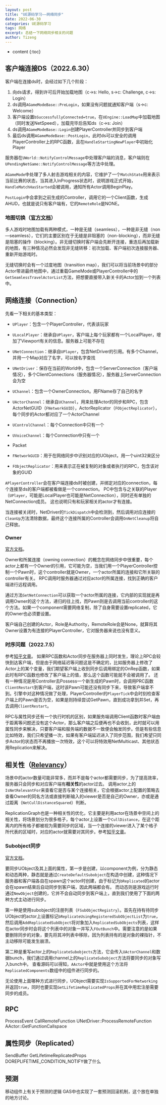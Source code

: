 ```yaml
---
layout: post
title: "UE源码学习——网络同步"
date: 2022-06-30
categories: UE源码学习
tags: 网络
excerpt: 总结一下网络同步相关的问题
author: Tizeng
---
```


* content
{:toc}


## 客户端连接DS（2022.6.30）

客户端在连接ds时，会经过如下几个阶段：

1. 向ds请求，得到许可后开始加载地图（c->s: Hello, s->c: Challenge, c->s: Login）
2. ds调用`AGameModeBase::PreLogin`，如果没有问题就通知客户端（s->c: Welcome）
3. 客户端设置`bSuccessfullyConnected=true`，在`UEngine::LoadMap`中加载地图（同时发送NetSpeed），加载完毕后告知ds（c->s: Join）
4. ds调用`AGameModeBase::Login`创建PlayerController并同步到客户端
5. 最后ds调用`AGameModeBase::PostLogin`，此时ds可以安全的调用PlayerController上的RPC函数，且在`HandleStartingNewPlayer`中初始化Player

服务器在`UWorld::NotifyControlMessage`中处理客户端的消息，客户端则在`UPendingNetGame::NotifyControlMessage`等方法中处理。

`AGameMode`中处理了多人射击游戏相关的内容，它维护了一个`MatchState`用来表示当前比赛的状态，当其进入InProgress状态时，说明游戏正式开始，`HandleMatchHasStarted`会被调用，通知所有Actor调用BeginPlay。

`PostLogin`中会拿到之前生成的Controller，调用它的一个Client函数，生成AHUD，也就是说只有客户端有，它的`RemoteRole`是NONE。

### 地图切换（[官方文档](https://docs.unrealengine.com/4.27/zh-CN/InteractiveExperiences/Networking/Travelling/)）

多人游戏时地图加载有两种模式，一种是无缝（seamless），一种是非无缝（non—seamless），它们的主要区别在于无缝是非阻塞的（non-blocking），而非无缝是阻塞的操作（blocking）。非无缝切换时客户端会先断开连接，重连后再加载新的地图，有三种情况必然会发现非无缝转移：初次加载、客户端初次连接服务器、重新开始游戏时。

无缝切换时会有一个过度地图（transition map），我们可以将当前场景中的部分Actor带进最终地图中，通过重载GameMode或PlayerController中的`GetSeamlessTravelActorList`方法，把想要直接带入新关卡的Actor加到一个列表中。

## 网络连接（Connection）

先看一下相关的基本类型：

- `UPlayer`：包含一个PlayerController，代表该玩家
- `ULocalPlayer`：继承自`UPlayer`，客户端上每个玩家都有一个LocalPlayer，增加了Viewport有关的信息。服务器上可能不存在
- `UNetConnection`：继承自`UPlayer`，包含NetDriver的引用。有多个Channel，并用一个Map对应了名字，可以按名字查找
- `UNetDriver`：保存在当前的World中，包含一个ServerConnection（客户端情况），多个ClientConnections（服务器情况），服务器上ServerConnection会为空

- `UChannel`：包含一个OwnerConnection。用FName存了自己的名字
- `UActorChannel`：继承自`UChannel`，用来处理Actor的同步和RPC，包含ActorNetGUID（`FNetworkGUID`），ActorReplicator（`FObjectReplicator`），每个同步的Actor都对应了一个ActorChannel
- `UControlChannel`：每个Connection中只有一个
- `UVoiceChannel`：每个Connection中只有一个

- Packet
- `FNetworkGUID`：用于在网络同步中识别对应的UObject，用一个uint32来区分

- `FObjectReplicator`：用来表示正在被复制的对象或者执行的RPC，包含该对象的GUID

`APlayerController`会在客户端连接ds时被创建，并绑定对应的connection，每个连接至ds的客户端都被看做是一个connection。
PC中包含与之关联的Player（`UPlayer`，可能是LocalPlayer也可能是NetConnection），同时还有单独的NetConnection成员。
这也说明只有和玩家相关的actor才有连接。

当连接被关闭时，NetDriver的`TickDispatch`中会检测到，然后调用对应连接的`CleanUp`方法清除数据，最终这个连接所属的Controller会调用`OnNetCleanup`将自己释放。

### Owner

[官方文档](https://dev.epicgames.com/documentation/en-us/unreal-engine/actor-owner-and-owning-connection-in-unreal-engine)。

Owner和所属连接（owning connection）的概念在网络同步中很重要，每个actor上都有一个Owner的引用，它可能为空，当我们用一个PlayerController控制一个Pawn时，这个controller就是Owner，一个actor所属的连接和它所关联的controller有关。
RPC调用时服务器通过对应actor的所属连接，找到正确的客户端进行远程调用。

通过方法`GetNetConnection`可以获取一个actor所属的连接，它内部的实现就是再调用Owner的这个方法，递归的往上找，而Pawn则是去调用当前controller的这个方法。如果一个component需要网络复制，除了自身需要设置replicated，它的Owner也必须要设置。

客户端自己创建的Actor，Role是Authority，RemoteRole会是None，就算将其Owner设置为有连接的PlayerController，它对服务器来说也没有意义。

### 时序问题（2022.7.5）

参考[知乎文章](https://zhuanlan.zhihu.com/p/34721113)。
如果RPC函数和Actor同步在服务器上同时发生，理论上RPC会较快到达客户端，但是由于网络延迟等问题这是不确定的，比如服务器上修改了Actor上的某个变量，我们期望客户端上收到同步后调用绑定的OnRep函数，如果此时有RPC函数也修改了客户端上的值，那么这个函数可能就不会被调用了。
还有一种情况是用Controller去Possess一个新生成的Pawn时，会调用PRC函数`ClientRestart`到客户端，这时该Pawn可能还没有同步下来，导致客户端拿不到。引擎中对这种情况做了处理，PlayerController的`PlayerTick`中会时刻检查客户端上的Pawn是否为空，如果是则持续尝试GetPawn，直到成功拿到并Set，再去调用`ClientRestart`。

RPC与属性同步还有一个执行时机的区别，如果服务端调用Client函数时客户端由于距离等问题还没有这个Actor，那么客户端之后便再也不会收到，此时就可以用属性同步来解决，只要客户端和服务端的数据不一致便会触发同步。但是有些信息比如特效，我们只希望播一次，如果有客户端延迟进入了同步范围，我们希望只同步Actor的状态而不再播放一次特效，这个可以将特效用NetMulticast、其他状态用Replication来解决。

## 相关性（[Relevancy](https://dev.epicgames.com/documentation/en-us/unreal-engine/actor-relevancy-in-unreal-engine)）

场景中的actor数量可能非常多，而并不是每个actor都需要同步，为了提高效率，服务器只会同步和对应客户端有**相关性**的actor过去。
调用actor上的`IsNetRelevantFor`来查看它是否与某个连接相关，它会根据actor上配置的策略去查看Owner的同名方法或直接判断输入的viewer是否是自己的Owner，亦或是通过距离（`NetCullDistanceSquared`）判断。

ReplicationGraph也是一种相关性的优化，它主要是利用actor在场景中空间上的相关性，将场景划分为很多格子，每个actor上设置一个`CullDistance`，在这个距离内的所有格子都被视为需要同步的区域，当一个连接的viewer进入了某个格子所代表的区域时，对应的actor就需要对其同步。参考[知乎文章](https://zhuanlan.zhihu.com/p/56922476)。

### Subobject同步

[官方文档](https://dev.epicgames.com/documentation/en-us/unreal-engine/replicating-uobjects-in-unreal-engine#defaultsubobjectreplication)。

要同步UObject及其上面的属性，第一步是创建，以component为例，分为静态和动态两种，静态就是通过`CreateDefaultSubobject`在构造中创建，这种情况下服务器和客户端各自在spawn这个actor时创建，由于标记为`bReplicated`的actor会在spawn结束后自动同步到客户端，因此两端都会有。
而动态则是游戏运行时通过`NewObject`创建的，它并不会自动同步到客户端上，直到我们使用了下面的两种方式主动进行同步。

第一种是使用subobject的注册列表（`FSubObjectRegistry`）。首先在持有待同步UObject的actor上设置标记`bReplicateUsingRegisteredSubObjectList`为`true`，然后调用`AddReplicatedSubObject`将对象加入`ReplicatedSubObjects`列表，这样在actor同步时会将这个列表中的对象一并写入`FOutBunch`中。需要注意的是如果要删除同步的对象，要先将其冲列表中移除，因为列表持有的是对象的裸指针，不主动移除可能发生崩溃。

第二种是重写actor上的`ReplicateSubobjects`方法，它会传入`UActorChannel`和数据bunch，我们通过调用channel上的`ReplicateSubobject`方法将要同步的对象写入bunch中。
查看源码可以得知，`AActor`中就是使用这个方法将`ReplicatedComponents`数组中的组件进行同步的。

无论使用上面哪种方式进行同步，UObject需要实现`IsSupportedForNetworking`并返回`true`，同时也要实现`GetLifetimeReplicatedProps`并在其中用宏注册需要同步的成员。

## RPC

ProcessEvent
CallRemoteFunction
UNetDriver::ProcessRemoteFunction
AActor::GetFunctionCallspace

## 属性同步（Replicated）

SendBuffer
GetLifetimeReplicatedProps
DOREPLIFETIME_CONDITION_NOTIFY做了什么

## 预测

移动组件上有关于预测的逻辑
GAS中也实现了一套预测回滚机制，这个放在单独的地方讨论。
